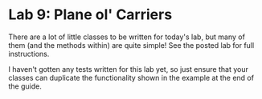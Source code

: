 # Lab 9: Plane ol' Carriers

There are a lot of little classes to be written for today's lab, but many of them (and the methods within) are quite simple! See the posted lab for full instructions.

I haven't gotten any tests written for this lab yet, so just ensure that your classes can duplicate the functionality shown in the example at the end of the guide.

